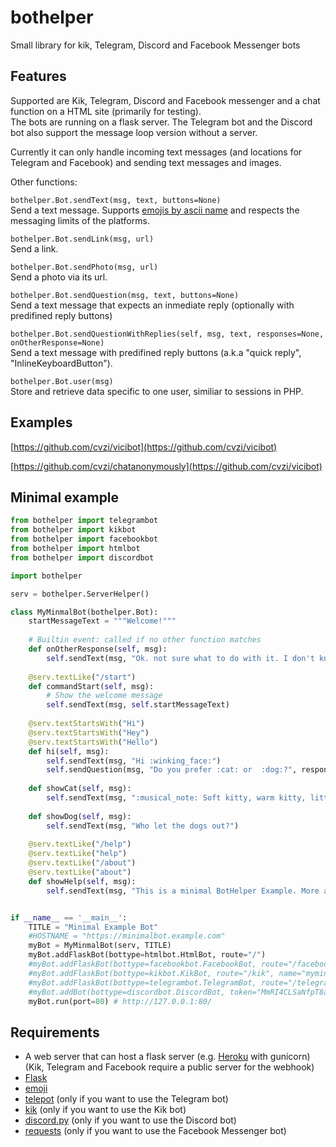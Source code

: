 # bothelper
Small library for kik, Telegram, Discord and Facebook Messenger bots

## Features

Supported are Kik, Telegram, Discord and Facebook messenger and a chat function on a HTML site (primarily for testing).  
The bots are running on a flask server. The Telegram bot and the Discord bot also support the message loop version without a server.  

Currently it can only handle incoming text messages (and locations for Telegram and Facebook) and sending text messages and images.

Other functions:  

`bothelper.Bot.sendText(msg, text, buttons=None)`  
Send a text message. Supports [emojis by ascii name](https://github.com/carpedm20/emoji#example) and respects the messaging limits of the platforms.  

`bothelper.Bot.sendLink(msg, url)`  
Send a link.  

`bothelper.Bot.sendPhoto(msg, url)`  
Send a photo via its url.  

`bothelper.Bot.sendQuestion(msg, text, buttons=None)`  
Send a text message that expects an inmediate reply (optionally with predifined reply buttons)  

`bothelper.Bot.sendQuestionWithReplies(self, msg, text, responses=None, onOtherResponse=None)`  
Send a text message with predifined reply buttons (a.k.a "quick reply", "InlineKeyboardButton").  

`bothelper.Bot.user(msg)`  
Store and retrieve data specific to one user, similiar to sessions in PHP.  

## Examples

[https://github.com/cvzi/vicibot](https://github.com/cvzi/vicibot)  

[https://github.com/cvzi/chatanonymously](https://github.com/cvzi/vicibot)  

## Minimal example

```python
from bothelper import telegrambot
from bothelper import kikbot
from bothelper import facebookbot
from bothelper import htmlbot
from bothelper import discordbot

import bothelper

serv = bothelper.ServerHelper()

class MyMinmalBot(bothelper.Bot):
    startMessageText = """Welcome!"""
    
    # Builtin event: called if no other function matches
    def onOtherResponse(self, msg):
        self.sendText(msg, "Ok. not sure what to do with it. I don't know this command")
    
    @serv.textLike("/start")
    def commandStart(self, msg):
        # Show the welcome message
        self.sendText(msg, self.startMessageText)
    
    @serv.textStartsWith("Hi")
    @serv.textStartsWith("Hey")
    @serv.textStartsWith("Hello")
    def hi(self, msg):
        self.sendText(msg, "Hi :winking_face:")
        self.sendQuestion(msg, "Do you prefer :cat: or  :dog:?", responses=[("Cats", self.showCat), ("Dogs", self.showDog)])
    
    def showCat(self, msg):
        self.sendText(msg, ":musical_note: Soft kitty, warm kitty, little ball of fur, ...")
    
    def showDog(self, msg):
        self.sendText(msg, "Who let the dogs out?")
    
    @serv.textLike("/help")
    @serv.textLike("help")
    @serv.textLike("/about")
    @serv.textLike("about")
    def showHelp(self, msg):
        self.sendText(msg, "This is a minimal BotHelper Example. More at: https://github.com/cvzi/bothelper")


if __name__ == '__main__':
    TITLE = "Minimal Example Bot"
    #HOSTNAME = "https://minimalbot.example.com"
    myBot = MyMinmalBot(serv, TITLE)
    myBot.addFlaskBot(bottype=htmlbot.HtmlBot, route="/")
    #myBot.addFlaskBot(bottype=facebookbot.FacebookBot, route="/facebook", app_secret="123", verify_token="ABC", access_token="XYZ", start_message=myBot.startMessageText)
    #myBot.addFlaskBot(bottype=kikbot.KikBot, route="/kik", name="myminimalkikbotname", apikey="ABC", webhook_host=HOSTNAME)
    #myBot.addFlaskBot(bottype=telegrambot.TelegramBot, route="/telegram", token="XYZ", webhook_host=HOSTNAME)
    #myBot.addBot(bottype=discordbot.DiscordBot, token="MmRI4CLSaNfpT8ap6itJIoIg.TqkHmw.DGBHtV_ggYjDZ9728rZXUa-Bc5L", prefix="mybot!")
    myBot.run(port=80) # http://127.0.0.1:80/


```

## Requirements

*   A web server that can host a flask server (e.g. [Heroku](https://www.heroku.com/) with gunicorn) (Kik, Telegram and Facebook require a public server for the webhook)
*   [Flask](https://pypi.python.org/pypi/Flask)
*   [emoji](https://pypi.python.org/pypi/emoji/)
*   [telepot](https://pypi.python.org/pypi/telepot) (only if you want to use the Telegram bot)
*   [kik](https://pypi.python.org/pypi/kik) (only if you want to use the Kik bot)
*   [discord.py](https://pypi.org/project/discord.py/) (only if you want to use the Discord bot)
*   [requests](https://pypi.org/project/requests/) (only if you want to use the Facebook Messenger bot)

